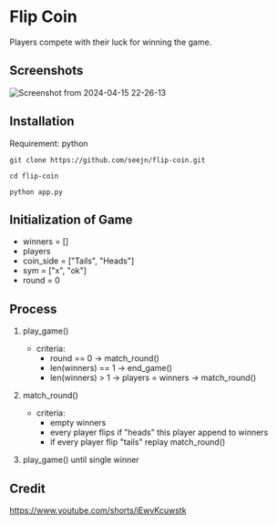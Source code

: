
# Flip Coin

Players compete with their luck for winning the game.
## Screenshots

![Screenshot from 2024-04-15 22-26-13](https://github.com/seejn/flip-coin/assets/52706007/def80458-4d77-480f-8139-7c2c85c0baa9)


## Installation
Requirement: python

```
git clone https://github.com/seejn/flip-coin.git
```
```
cd flip-coin
```
```
python app.py
```

## Initialization of Game
- winners = []
- players
- coin_side = ["Tails", "Heads"]
- sym = ["x", "ok"]
- round = 0

## Process
1) play_game()
    - criteria:
        - round == 0 -> match_round()
        - len(winners) == 1 -> end_game()
        - len(winners) > 1 -> players = winners -> match_round()

2) match_round()
    - criteria:
        - empty winners
        - every player flips if "heads" this player append to winners
        - if every player flip "tails" replay match_round()

3) play_game() until single winner

## Credit

https://www.youtube.com/shorts/iEwvKcuwstk
